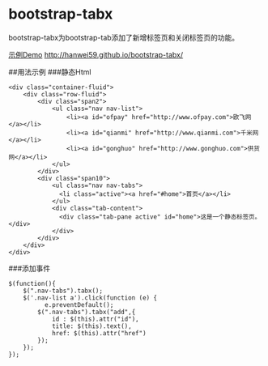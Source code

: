 bootstrap-tabx
==============
bootstrap-tabx为bootstrap-tab添加了新增标签页和关闭标签页的功能。

[示例Demo](http://hanwei59.github.io/bootstrap-tabx/) http://hanwei59.github.io/bootstrap-tabx/

##用法示例
###静态Html

	<div class="container-fluid">
		<div class="row-fluid">
			<div class="span2">
				<ul class="nav nav-list">
					<li><a id="ofpay" href="http://www.ofpay.com">欧飞网</a></li>
					<li><a id="qianmi" href="http://www.qianmi.com">千米网</a></li>
					<li><a id="gonghuo" href="http://www.gonghuo.com">供货网</a></li>
				</ul>
			</div>
			<div class="span10">
		        <ul class="nav nav-tabs">
				  <li class="active"><a href="#home">首页</a></li>
				</ul>
				<div class="tab-content">
				  <div class="tab-pane active" id="home">这是一个静态标签页。</div>
				</div>
		    </div>
		</div>
	</div>

###添加事件

	$(function(){
        $(".nav-tabs").tabx();
		$('.nav-list a').click(function (e) {
			  e.preventDefault();
            $(".nav-tabs").tabx("add",{
                id : $(this).attr("id"),
                title: $(this).text(),
                href: $(this).attr("href")
            });
		});
	});
